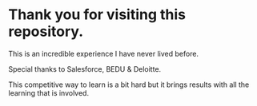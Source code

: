 # Thank you for visiting this repository.
This is an incredible experience I have never lived before.

Special thanks to Salesforce, BEDU & Deloitte.

This competitive way to learn is a bit hard but it brings results with all the learning that is involved.
